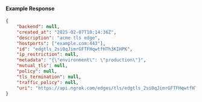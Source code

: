 <!-- Code generated for API Clients. DO NOT EDIT. -->

#### Example Response

```json
{
	"backend": null,
	"created_at": "2025-02-07T10:14:36Z",
	"description": "acme tls edge",
	"hostports": ["example.com:443"],
	"id": "edgtls_2si0qJimrGFTFHqwtfHTh3KIHPK",
	"ip_restriction": null,
	"metadata": "{\"environment\": \"production\"}",
	"mutual_tls": null,
	"policy": null,
	"tls_termination": null,
	"traffic_policy": null,
	"uri": "https://api.ngrok.com/edges/tls/edgtls_2si0qJimrGFTFHqwtfHTh3KIHPK"
}
```
